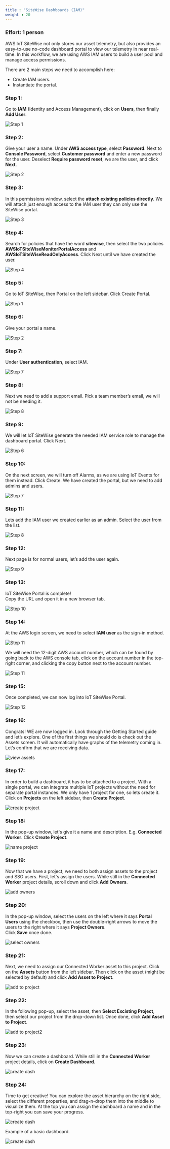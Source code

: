 ```yaml
---
title : "SiteWise Dashboards (IAM)"
weight : 20
---
```


### Effort: 1 person

AWS IoT SiteWise not only stores our asset telemetry, but also provides an easy-to-use no-code dashboard portal to view our telemetry in near real-time.  In this workflow, we are using AWS IAM users to build a user pool and manage access permissions.

There are 2 main steps we need to accomplish here:
- Create IAM users.
- Instantiate the portal.


### Step 1:

Go to **IAM** (Identity and Access Management), click on **Users**, then finally **Add User**.

![Step 1](/static/sitewisemonitor/25.png)

### Step 2:

Give your user a name.  Under **AWS access type**, select **Password**.
Next to **Console Password**, select **Customer password** and enter a new password for the user.  Deselect **Require password reset**, we are the user, and click **Next**.

![Step 2](/static/sitewisemonitor/26.png)

### Step 3:

In this permissions window, select the **attach existing policies directly**.  We will attach just enough access to the IAM user they can only use the SiteWise portal.

![Step 3](/static/sitewisemonitor/27.png)

### Step 4:

Search for policies that have the word **sitewise**, then select the two policies **AWSIoTSiteWiseMonitorPortalAccess** and **AWSIoTSiteWiseReadOnlyAccess**.  Click Next until we have created the user.

![Step 4](/static/sitewisemonitor/28.png)

### Step 5:

Go to IoT SiteWise, then Portal on the left sidebar.
Click Create Portal.

![Step 1](/static/sitewisemonitor/1.png)

### Step 6:

Give your portal a name.

![Step 2](/static/sitewisemonitor/2.png)

### Step 7:

Under **User authentication**, select IAM.

![Step 7](/static/sitewisemonitor/33.png)

### Step 8:

Next we need to add a support email.  Pick a team member’s email, we will not be needing it.

![Step 8](/static/sitewisemonitor/5.png)

### Step 9:

We will let IoT SiteWise generate the needed IAM service role to manage the dashboard portal.
Click Next.

![Step 6](/static/sitewisemonitor/6.png)

### Step 10:

On the next screen, we will turn off Alarms, as we are using IoT Events for them instead.
Click Create.  We have created the portal, but we need to add admins and users.

![Step 7](/static/sitewisemonitor/7.png)

### Step 11:

Lets add the IAM user we created earlier as an admin.  Select the user from the list.

![Step 8](/static/sitewisemonitor/36.png)

### Step 12:

Next page is for normal users, let’s add the user again.

![Step 9](/static/sitewisemonitor/37.png)

### Step 13:

IoT SiteWise Portal is complete!  
Copy the URL and open it in a new browser tab.

![Step 10](/static/sitewisemonitor/10.png)

### Step 14:

At the AWS login screen, we need to select **IAM user** as the sign-in method.  

![Step 11](/static/sitewisemonitor/39.png)

We will need the 12-digit AWS account number, which can be found by going back to the AWS console tab, click on the account number in the top-right corner, and clicking the copy button next to the account number.

![Step 11](/static/sitewisemonitor/40.png)

### Step 15:

Once completed, we can now log into IoT SiteWise Portal.

![Step 12](/static/sitewisemonitor/41.png)

### Step 16:

Congrats!  WE are now logged in. Look through the Getting Started guide and let’s explore.
One of the first things we should do is check out the Assets screen.  It will automatically have graphs of the telemetry coming in.  Let’s confirm that we are receiving data.

![view assets](/static/sitewisemonitor/13.png)

### Step 17:

In order to build a dashboard, it has to be attached to a project.  With a single portal, we can integrate multiple IoT projects without the need for separate portal instances.  We only have 1 project for one, so lets create it.  Click on **Projects** on the left sidebar, then **Create Project**.

![create project](/static/sitewisemonitor/14.png)

### Step 18:

In the pop-up window, let's give it a name and description.  E.g. **Connected Worker**.
Click **Create Project**.

![name project](/static/sitewisemonitor/15.png)

### Step 19:

Now that we have a project, we need to both assign assets to the project and SSO users.
First, let's assign the users.  While still in the **Connected Worker** project details, scroll down and click **Add Owners**.

![add owners](/static/sitewisemonitor/17.png)

### Step 20:

In the pop-up window, select the users on the left where it says **Portal Users** using the checkbox, then use the double-right arrows to move the users to the right where it says **Project Owners**.  
Click **Save** once done.

![select owners](/static/sitewisemonitor/18.png)

### Step 21:

Next, we need to assign our Connected Worker asset to this project.  Click on the **Assets** button from the left sidebar.
Then click on the asset (might be selected by default) and click **Add Asset to Project**.

![add to project](/static/sitewisemonitor/19.png)

### Step 22:

In the following pop-up, select the asset, then **Select Excisting Project**, then select our project from the drop-down list.
Once done, click **Add Asset to Project**.

![add to project2](/static/sitewisemonitor/20.png)

### Step 23:

Now we can create a dashboard.  While still in the **Connected Worker** project details, click on **Create Dashboard**.

![create dash](/static/sitewisemonitor/16.png)

### Step 24:

Time to get creative!  You can explore the asset hierarchy on the right side, select the different properties, and drag-n-drop them into the middle to visualize them.
At the top you can assign the dashboard a name and in the top-right you can save your progress.

![create dash](/static/sitewisemonitor/21.png)

Example of a basic dashboard.

![create dash](/static/sitewisemonitor/22.png)
